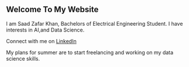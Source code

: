 ## Welcome To My Website

I am Saad Zafar Khan, Bachelors of Electrical Engineering Student. I have interests in AI,and Data Science.

Connect with me on [LinkedIn](https://www.linkedin.com/in/saad-zafar-khan-61a366196)

My plans for summer are to start freelancing and working on my data science skills.
